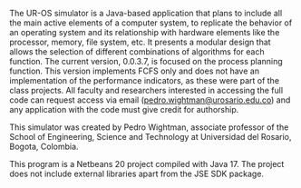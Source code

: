 The UR-OS simulator is a Java-based application that plans to include all the main active elements of a computer system, 
to replicate the behavior of an operating system and its relationship with hardware elements like the processor, memory, file system, etc. 
It presents a modular design that allows the selection of different combinations of algorithms for each function. 
The current version, 0.0.3.7, is focused on the process planning function. This version implements FCFS only and does not have an implementation 
of the performance indicators, as these were part of the class projects. All faculty and researchers interested in accessing the full code can 
request access via email (pedro.wightman@urosario.edu.co) and any application with the code must give credit for authorship.

This simulator was created by Pedro Wightman, associate professor of the School of Engineering, Science and Technology at Universidad del Rosario, Bogota, Colombia.

This program is a Netbeans 20 project compiled with Java 17. The project does not include external libraries apart from the JSE SDK package. 
